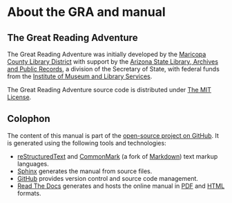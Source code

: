 # About the GRA and manual

## The Great Reading Adventure

The Great Reading Adventure was initially developed by the [Maricopa County Library District](http://www.mcldaz.org/) with support by the [Arizona State Library, Archives and Public Records](http://www.azlibrary.gov/), a division of the Secretary of State, with federal funds from the [Institute of Museum and Library Services](http://www.imls.gov/).

The Great Reading Adventure source code is distributed under [The MIT License](http://opensource.org/licenses/MIT).

## Colophon

The content of this manual is part of the [open-source project on GitHub](https://github.com/MCLD/greatreadingadventure/tree/master/docs). It is generated using the following tools and technologies:

* [reStructuredText](http://docutils.sourceforge.net/rst.html) and [CommonMark](https://commonmark.org/) (a fork of [Markdown](https://daringfireball.net/projects/markdown/)) text markup languages.
* [Sphinx](https://www.sphinx-doc.org/en/master/) generates the manual from source files.
* [GitHub](https://github.com/) provides version control and source code management.
* [Read The Docs](https://readthedocs.org/) generates and hosts the online manual in [PDF](https://readthedocs.org/projects/great-reading-adventure/downloads/pdf/latest/) and [HTML](https://readthedocs.org/projects/great-reading-adventure/downloads/htmlzip/latest/) formats.

